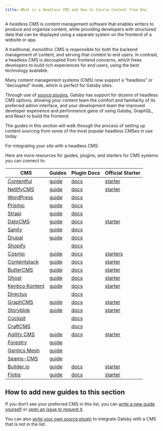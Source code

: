 ```yaml
---
title: What is a Headless CMS and How to Source Content from One
---
```


A _headless CMS_ is content management software that enables writers to produce and organize content, while providing developers with structured data that can be displayed using a separate system on the frontend of a website or app.

A traditional, monolithic CMS is responsible for both the backend management of content, and serving that content to end users. In contrast, a headless CMS is decoupled from frontend concerns, which frees developers to build rich experiences for end users, using the best technology available.

Many content management systems (CMS) now support a “headless” or “decoupled” mode, which is perfect for Gatsby sites.

Through use of [source plugins](/plugins/?=source), Gatsby has support for dozens of headless CMS options, allowing your content team the comfort and familiarity of its preferred admin interface, and your development team the improved developer experience and performance gains of using Gatsby, GraphQL, and React to build the frontend.

The guides in this section will walk through the process of setting up content sourcing from some of the most popular headless CMSes in use today.

<CloudCallout>For integrating your site with a headless CMS:</CloudCallout>
<GuideList slug={props.slug} />

<!--
  Ordering in this section is driven by Gatsby plugin downloads (/plugins/?=gatsby-source-) & CMS vendor size/adoption.
-->

Here are more resources for guides, plugins, and starters for CMS systems you can connect to:

| CMS                                           | Guides                                                                           | Plugin Docs                                            | Official Starter                                                     |
| --------------------------------------------- | -------------------------------------------------------------------------------- | ------------------------------------------------------ | -------------------------------------------------------------------- |
| [Contentful](https://www.contentful.com/)     | [guide](/docs/how-to/sourcing-data/sourcing-from-contentful/)                                         | [docs](/packages/gatsby-source-contentful)             | [starter](/starters/contentful/starter-gatsby-blog/)                 |
| [NetlifyCMS](https://www.netlifycms.org/)     | [guide](/docs/how-to/sourcing-data/sourcing-from-netlify-cms/)                                        | [docs](/packages/gatsby-plugin-netlify-cms)            | [starter](/starters/netlify-templates/gatsby-starter-netlify-cms/)   |
| [WordPress](https://www.wordpress.com/)       | [guide](/docs/how-to/sourcing-data/sourcing-from-wordpress/)                                          | [docs](/packages/gatsby-source-wordpress-experimental) |                                                                      |
| [Prismic](https://www.prismic.io/)            | [guide](/docs/how-to/sourcing-data/sourcing-from-prismic/)                                            | [docs](/packages/gatsby-source-prismic)                |                                                                      |
| [Strapi](https://strapi.io/)                  | [guide](/blog/2018-1-18-strapi-and-gatsby/)                                      | [docs](/packages/gatsby-source-strapi)                 |                                                                      |
| [DatoCMS](https://www.datocms.com/)           | [guide](https://www.gatsbyjs.com/guides/datocms/)                                | [docs](/packages/gatsby-source-datocms)                | [starter](/starters/datocms/gatsby-portfolio/)                       |
| [Sanity](https://www.sanity.io/)              | [guide](/docs/sourcing-from-sanity)                                              | [docs](/packages/gatsby-source-sanity/)                |                                                                      |
| [Drupal](https://www.drupal.com/)             | [guide](/docs/how-to/sourcing-data/sourcing-from-drupal/)                                             | [docs](/packages/gatsby-source-drupal)                 |                                                                      |
| [Shopify](https://www.shopify.com/)           |                                                                                  | [docs](/packages/gatsby-source-shopify)                |                                                                      |
| [Cosmic](https://cosmicjs.com/)               | [guide](/blog/2018-06-07-build-a-gatsby-blog-using-the-cosmic-js-source-plugin/) | [docs](/packages/gatsby-source-cosmicjs)               | [starters](/starters/?s=cosmic&v=2)                                  |
| [Contentstack](https://www.contentstack.com/) | [guide](/docs/sourcing-from-contentstack)                                        | [docs](/packages/gatsby-source-contentstack)           | [starter](/starters/contentstack/gatsby-starter-contentstack/)       |
| [ButterCMS](https://buttercms.com/)           | [guide](/docs/sourcing-from-buttercms/)                                          | [docs](/packages/gatsby-source-buttercms)              | [starter](/starters/ButterCMS/gatsby-starter-buttercms/)             |
| [Ghost](https://ghost.org/)                   | [guide](/docs/sourcing-from-ghost/)                                              | [docs](/packages/gatsby-source-ghost/)                 | [starter](/starters/TryGhost/gatsby-starter-ghost/)                  |
| [Kentico Kontent](https://kontent.ai/)        | [guide](/docs/sourcing-from-kentico-kontent)                                     | [docs](/packages/@kentico/gatsby-source-kontent)       | [starter](/starters/Kentico/gatsby-starter-kontent-lumen/)           |
| [Directus](https://directus.io/)              |                                                                                  | [docs](/packages/gatsby-source-directus)               |                                                                      |
| [GraphCMS](https://graphcms.com/)             | [guide](/docs/sourcing-from-graphcms)                                            | [docs](/packages/gatsby-source-graphql)                | [starter](/starters/GraphCMS/gatsby-graphcms-tailwindcss-example/)   |
| [Storyblok](https://www.storyblok.com/)       | [guide](https://www.storyblok.com/tp/gatsby-multilanguage-website-tutorial)      | [docs](/packages/gatsby-source-storyblok)              | [starter](https://github.com/storyblok/gatsby-storyblok-boilerplate) |
| [Cockpit](https://getcockpit.com/)            |                                                                                  | [docs](/packages/gatsby-plugin-cockpit)                |                                                                      |
| [CraftCMS](https://craftcms.com/)             |                                                                                  | [docs](/packages/gatsby-source-craftcms)               |                                                                      |
| [Agility CMS](https://agilitycms.com/)        | [guide](/docs/sourcing-from-agilitycms/)                                         | [docs](/packages/@agility/gatsby-source-agilitycms/)   | [starter](/starters/agility/agility-gatsby-starter/)                 |
| [Forestry](https://forestry.io/)              | [guide](/docs/sourcing-from-forestry/)                                           |                                                        |                                                                      |
| [Gentics Mesh](https://getmesh.io)            | [guide](/docs/sourcing-from-gentics-mesh)                                        |                                                        |                                                                      |
| [Seams-CMS](https://seams-cms.com/)           | [guide](/docs/sourcing-from-seams-cms)                                           |                                                        |                                                                      |
| [Builder.io](https://www.builder.io/)         | [guide](/docs/sourcing-from-builder-io/)                                         | [docs](/packages/@builder.io/gatsby/)                  | [starter](https://github.com/BuilderIO/gatsby-starter-builder)       |
| [Flotiq](https://flotiq.com/)                 | [guide](/docs/sourcing-from-flotiq/)                                             | [docs](/packages/gatsby-source-flotiq)                 | [starter](https://github.com/flotiq/gatsby-starter-blog)             |

## How to add new guides to this section

If you don’t see your preferred CMS in this list, you can [write a new guide yourself](/contributing/how-to-contribute/) or [open an issue to request it](https://github.com/gatsbyjs/gatsby/issues/new/choose).

You can also [write your own source plugin](/docs/how-to/plugins-and-themes/creating-a-source-plugin/) to integrate Gatsby with a CMS that is not in the list.
